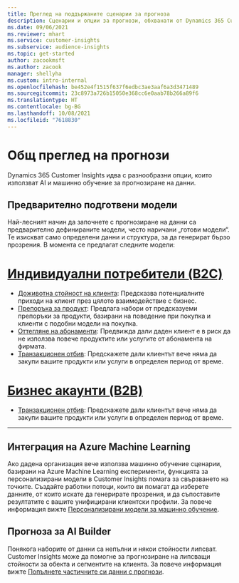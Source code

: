 ```yaml
---
title: Преглед на поддържаните сценарии за прогноза
description: Сценарии и опции за прогнози, обхванати от Dynamics 365 Customer Insights приложение.
ms.date: 09/06/2021
ms.reviewer: mhart
ms.service: customer-insights
ms.subservice: audience-insights
ms.topic: get-started
author: zacookmsft
ms.author: zacook
manager: shellyha
ms.custom: intro-internal
ms.openlocfilehash: be452e4f1515f637f6edbc3ae3aaf6a3d3471489
ms.sourcegitcommit: 23c8973a726b15050e368cc6e0aab78b266a89f6
ms.translationtype: HT
ms.contentlocale: bg-BG
ms.lasthandoff: 10/08/2021
ms.locfileid: "7618830"
---
```

# <a name="predictions-overview"></a>Общ преглед на прогнози

Dynamics 365 Customer Insights идва с разнообразни опции, които използват AI и машинно обучение за прогнозиране на данни. 

## <a name="out-of-box-models"></a>Предварително подготвени модели

Най-лесният начин да започнете с прогнозиране на данни са предварително дефинираните модели, често наричани „готови модели“. Те изискват само определени данни и структура, за да генерират бързо прозрения. В момента се предлагат следните модели: 

# <a name="individual-customers-b2c"></a>[Индивидуални потребители (B2C)](#tab/b2c)

- [Доживотна стойност на клиента](predict-customer-lifetime-value.md): Предсказва потенциалните приходи на клиент през цялото взаимодействие с бизнес.
- [Препоръка за продукт](predict-product-recommendation.md): Предлага набори от предсказуеми препоръки за продукти, базирани на поведение при покупка и клиенти с подобни модели на покупка.
- [Оттегляне на абонаменти](predict-subscription-churn.md): Предвижда дали даден клиент е в риск да не използва повече продуктите или услугите от абонамента на фирмата.
- [Транзакционен отбив](predict-transactional-churn.md): Предскажете дали клиентът вече няма да закупи вашите продукти или услуги в определен период от време.

# <a name="business-accounts-b2b"></a>[Бизнес акаунти (B2B)](#tab/b2b)

- [Транзакционен отбив](predict-transactional-churn.md): Предскажете дали клиентът вече няма да закупи вашите продукти или услуги в определен период от време.

---


## <a name="azure-machine-learning-integration"></a>Интеграция на Azure Machine Learning

Ако дадена организация вече използва машинно обучение сценарии, базирани на Azure Machine Learning експерименти, функцията за персонализирани модели в Customer Insights помага за свързването на точките. Създайте работни потоци, които ви помагат да изберете данните, от които искате да генерирате прозрения, и да съпоставите резултатите с вашите унифицирани клиентски профили. За повече информация вижте [Персонализирани модели за машинно обучение](custom-models.md).

## <a name="ai-builder-prediction"></a>Прогноза за AI Builder

Понякога наборите от данни са непълни и някои стойности липсват. Customer Insights може да помогне за прогнозиране на липсващи стойности за обекта и сегментите на клиента. За повече информация вижте [Попълнете частичните си данни с прогнози](predictions.md).

